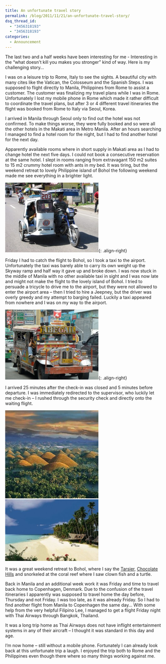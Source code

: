 ```yaml
---
title: An unfortunate travel story
permalink: /blog/2011/11/21/an-unfortunate-travel-story/
dsq_thread_id:
  - "3456318193"
  - "3456318193"
categories:
  - Announcement
---
```

The last two and a half weeks have been interesting for me - Interesting in the “what doesn't kill you makes you stronger” kind of way. Here is my challenging story…

I was on a leisure trip to Rome, Italy to see the sights. A beautiful city with many cites like the Vatican, the Colosseum and the Spanish Steps. I was supposed to flight directly to Manila, Philippines from Rome to assist a customer. The customer was finalizing my travel plans while I was in Rome. Unfortunately I lost my mobile phone in Rome which made it rather difficult to coordinate the travel plans, but after 3 or 4 different travel itineraries the flight was booked from Rome to Italy via Seoul, Korea.

I arrived in Manila through Seoul only to find out the hotel was not confirmed. To make things worse, they were fully booked and so were all the other hotels in the Makati area in Metro Manila. After an hours searching I managed to find a hotel room for the night, but I had to find another hotel for the next day.

Apparently available rooms where in short supply in Makati area as I had to change hotel the next five days. I could not book a consecutive reservation at the same hotel. I slept in rooms ranging from extravagant 150 m2 suites to 15 m2 crummy hotel room with ants in my bed. It was tiring, but the weekend retreat to lovely Philippine island of Bohol the following weekend made me see everything in a brighter light.

![Philippine tricycle](/wp-content/uploads/Philippines-Tricycle-300x224.jpg){: .align-right}


Friday I had to catch the flight to Bohol, so I took a taxi to the airport. Unfortunately the taxi was barely able to carry its own weight up the Skyway ramp and half way it gave up and broke down. I was now stuck in the middle of Manila with no other available taxi in sight and I was now late and might not make the flight to the lovely island of Bohol. I tried to persuade a tricycle to drive me to the airport, but they were not allowed to enter the airport area – then I tried to hire a Jeepney, but the driver was overly greedy and my attempt to barging failed. Luckily a taxi appeared from nowhere and I was on my way to the airport.

![Philippine Jeepney](/wp-content/uploads/Phillippines-Jeepney-300x225.jpg){: .align-right}

I arrived 25 minutes after the check-in was closed and 5 minutes before departure. I was immediately redirected to the supervisor, who luckily let me check-in – I rushed through the security check and directly onto the waiting flight.

![Bohol Chocolate Hills](/wp-content/uploads/Bohol-Chocolate-Hills-300x283.jpg)
![Alona beach in Bohol](/wp-content/uploads/bohol-alona-beach-300x198.jpg)

It was a great weekend retreat to Bohol, where I say the [Tarsier](http://en.wikipedia.org/wiki/Tarsier "Description of Tarsier on Wikipedia"), [Chocolate Hills](http://en.wikipedia.org/wiki/Chocolate_Hills "Chocolate Hills on Wikipedia") and snorkeled at the coral reef where I saw clown fish and a turtle.

Back in Manila and an additional week work it was Friday and time to travel back home to Copenhagen, Denmark. Due to the confusion of the travel itineraries I apparently was supposed to travel home the day before, Thursday and not Friday. I was too late, as it was already Friday. So I had to find another flight from Manila to Copenhagen the same day… With some help from the very helpful Filipino Lee, I managed to get a flight Friday night with Thai Airways through Bangkok, Thailand.

It was a long trip home as Thai Airways does not have inflight entertainment systems in any of their aircraft – I thought it was standard in this day and age.

I’m now home – still without a mobile phone. Fortunately I can already look back at this unfortunate trip a laugh. I enjoyed the trip both to Rome and the Philippines even though there where so many things working against me.
